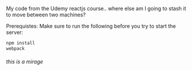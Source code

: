 My code from the Udemy reactjs course.. where else am I going to stash it to move between two machines?

Prerequistes: Make sure to run the following before you try to start the server:

```bash
npm install
webpack
```
###### this is a mirage
